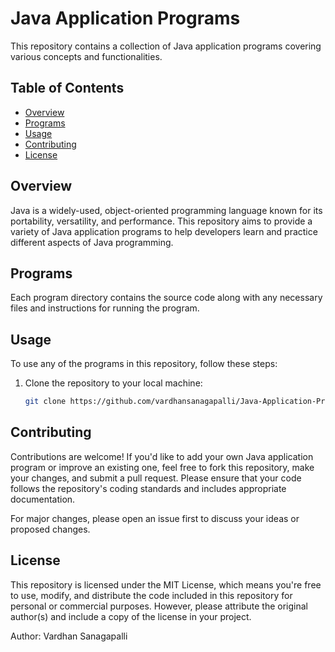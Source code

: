 # Java Application Programs

This repository contains a collection of Java application programs covering various concepts and functionalities.

## Table of Contents

- [Overview](#overview)
- [Programs](#programs)
- [Usage](#usage)
- [Contributing](#contributing)
- [License](#license)

## Overview

Java is a widely-used, object-oriented programming language known for its portability, versatility, and performance. This repository aims to provide a variety of Java application programs to help developers learn and practice different aspects of Java programming.

## Programs

Each program directory contains the source code along with any necessary files and instructions for running the program.

## Usage

To use any of the programs in this repository, follow these steps:

1. Clone the repository to your local machine:
   ```bash
   git clone https://github.com/vardhansanagapalli/Java-Application-Programs.git
   
## Contributing

Contributions are welcome! If you'd like to add your own Java application program or improve an existing one, feel free to fork this repository, make your changes, and submit a pull request. Please ensure that your code follows the repository's coding standards and includes appropriate documentation.

For major changes, please open an issue first to discuss your ideas or proposed changes.

## License

This repository is licensed under the MIT License, which means you're free to use, modify, and distribute the code included in this repository for personal or commercial purposes. However, please attribute the original author(s) and include a copy of the license in your project.

Author: Vardhan Sanagapalli
